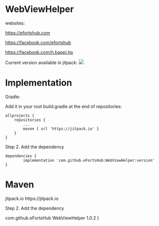 # WebViewHelper

websites:

https://efortshub.com

https://facebook.com/efortshub

https://facebook.com/h.bappi.hp



Current version available in jitpack: [![](https://jitpack.io/v/eFortsHub/WebViewHelper.svg)](https://jitpack.io/#eFortsHub/WebViewHelper)



# Implementation 

Gradle:

Add it in your root build.gradle at the end of repositories:

	allprojects {
		repositories {
			...
			maven { url 'https://jitpack.io' }
		}
	}
Step 2. Add the dependency

	dependencies {
	        implementation 'com.github.eFortsHub:WebViewHelper:version'
	}
	
	


# Maven

<repositories>
<repository>
<id>jitpack.io</id>
<url>https://jitpack.io</url>
</repository>
</repositories>
	
	
Step 2. Add the dependency

<dependency>
<groupId>com.github.eFortsHub</groupId>
<artifactId>WebViewHelper</artifactId>
<version>1.0.2</version>
</dependency>
  }
